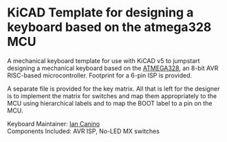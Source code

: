 # KiCAD Template for designing a keyboard based on the atmega328 MCU

A mechanical keyboard template for use with KiCAD v5 to jumpstart designing a mechanical keyboard based on the [ATMEGA328](https://www.microchip.com/wwwproducts/en/ATMEGA328), an 8-bit AVR RISC-based microcontroller. Footprint for a 6-pin ISP is provided.

A separate file is provided for the key matrix. All that is left for the designer is to implement the matrix for switches and map them appropriately to the MCU using hierarchical labels and to map the BOOT label to a pin on the MCU.

Keyboard Maintainer: [Ian Canino](https://github.com/CaninoDev)  
Components Included: AVR ISP, No-LED MX switches
